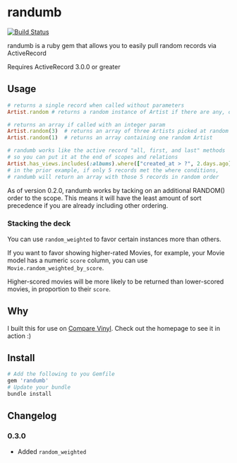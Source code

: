 # randumb

[![Build Status](https://secure.travis-ci.org/spilliton/randumb.png?branch=master)](http://travis-ci.org/spilliton/randumb)

randumb is a ruby gem that allows you to easily pull random records via ActiveRecord

Requires ActiveRecord 3.0.0 or greater

## Usage

``` ruby
# returns a single record when called without parameters
Artist.random # returns a random instance of Artist if there are any, otherwise nil

# returns an array if called with an integer param
Artist.random(3)  # returns an array of three Artists picked at random
Artist.random(1)  # returns an array containing one random Artist
```

``` ruby
# randumb works like the active record "all, first, and last" methods
# so you can put it at the end of scopes and relations
Artist.has_views.includes(:albums).where(["created_at > ?", 2.days.ago]).random(10)
# in the prior example, if only 5 records met the where conditions, 
# randumb will return an array with those 5 records in random order
```

As of version 0.2.0, randumb works by tacking on an additional RANDOM() order to the scope.
This means it will have the least amount of sort precedence if you are already including other ordering.

### Stacking the deck

You can use ```random_weighted``` to favor certain instances more than others.

If you want to favor showing higher-rated Movies, for example, your
Movie model has a numeric ```score``` column, you can use ```Movie.random_weighted_by_score```.

Higher-scored movies will be more likely to be returned than lower-scored movies, in proportion to their ```score```.


## Why

I built this for use on [Compare Vinyl][comparevinyl].  Check out the homepage to see it in action :)

## Install 

``` ruby
# Add the following to you Gemfile
gem 'randumb'
# Update your bundle
bundle install
```

[comparevinyl]: http://www.comparevinyl.com/

## Changelog

### 0.3.0

* Added ```random_weighted```
